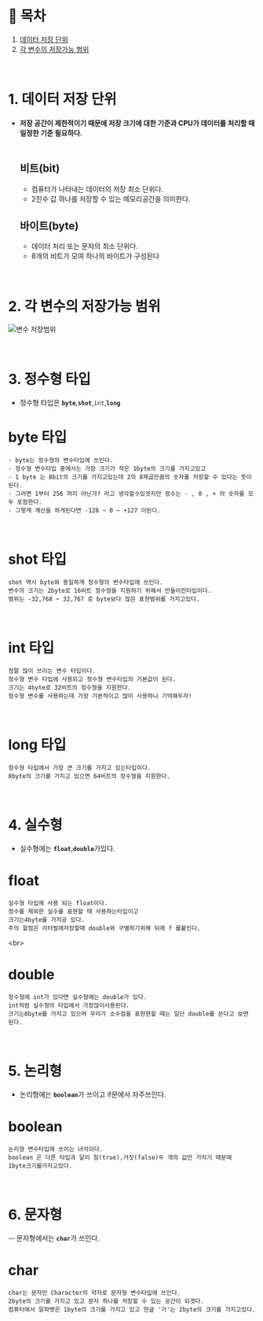 # 🔖 목차

1. [데이터 저장 단위](#1-데이터-저장-단위)<br/>
2. [각 변수의 저장가능 범위](#2-각-변수의-저장가능-범위)<br/>

<br/>

# 1. 데이터 저장 단위

  - #### 저장 공간이 제한적이기 때문에 저장 크기에 대한 기준과 CPU가 데이터를 처리할 때 일정한 기준 필요하다.<br/><br/>


	## 비트(bit)

	- 컴퓨터가 나타내는 데이터의 저장 최소 단위다.
	- 2진수 값 하나를 저장할 수 있는 메모리공간을 의미한다.

	## 바이트(byte)
	
	- 데이터 처리 또는 문자의 최소 단위다.
	- 8개의 비트가 모여 하나의 바이트가 구성된다

<br/>


# 2. 각 변수의 저장가능 범위

![변수 저장범위](https://i.imgur.com/KAtGm1n.jpg)

<br/>


# 3. 정수형 타입
- 정수형 타입은 <code><strong>byte</code></strong>,<code><strong>shot</code></strong>,<code><storng>int</code></storng>,<code><strong>long</code></strong>


# byte 타입

	- byte는 정수형의 변수타입에 쓰인다.
	- 정수형 변수타입 중에서는 가장 크기가 작은 1byte의 크기를 가지고있고
	- 1 byte 는 8bit의 크기를 가지고있는데 2의 8제곱만큼의 숫자를 저장할 수 있다는 뜻이 된다.
	- 그러면 1부터 256 까지 아닌가? 라고 생각할수있겟지만 정수는 - , 0 , + 의 숫자를 모두 포함한다.
	- 그렇게 계산을 하게된다면 -128 ~ 0 ~ +127 이된다.



<br/>


# shot 타입

	shot 역시 byte와 동일하게 정수형의 변수타입에 쓰인다.
	변수의 크기는 2byte로 16비트 정수형을 지원하기 위해서 만들어진타입이다.
	범위는 -32,768 ~ 32,767 로 byte보다 많은 표현범위를 가지고있다.
	

<br/>

# int 타입

	정말 많이 쓰이는 변수 타입이다.
	정수형 변수 타입에 사용되고 정수형 변수타입의 기본값이 된다.
	크기는 4byte로 32비트의 정수형을 지원한다. 
	정수형 변수를 사용하는데 가장 기본적이고 많이 사용하니 기억해두자!
	

<br/>

# long 타입

	정수형 타입에서 가장 큰 크기를 가지고 있는타입이다.
	8byte의 크기를 가지고 있으면 64비트의 정수형을 지원한다.
	


<br/>

# 4. 실수형
- 실수형에는 <code><strong>float</code></strong>,<code><strong>double</code></strong>가있다.

# float

	실수형 타입에 사용 되는 float이다.
	정수를 제외한 실수를 표현할 때 사용하는타입이고
	크기는4byte를 가지공 있다. 
	주의 할점은 리터럴에저장할때 double와 구별하기위해 뒤에 f 를붙인다.
	

<br\>

# double

	정수형에 int가 있다면 실수형에는 double가 있다.
	int처럼 실수형의 타입에서 가장많이사용된다.
	크기는8byte를 가지고 있으며 우리가 소수점을 표현현할 때는 일단 double를 쓴다고 보면 된다.


<br/>

# 5. 논리형

- 논리형에는 <code><strong>boolean</code></strong>가 쓰이고 if문에서 자주쓰인다.

# boolean

	논리형 변수타입에 쓰이는 녀석이다.
	boolean 은 다른 타입과 달리 참(true),거짓(false)두 개의 값만 가지기 때문에
	1byte크기를가지고있다.


<br/>

# 6. 문자형

-- 문자형에서는 <code><strong>char</code></strong>가 쓰인다.

# char

	char는 문자인 Character의 약자로 문자형 변수타입에 쓰인다. 
	2byte의 크기를 가지고 있고 문자 하나를 저장할 수 있는 공간이 되겟다.
	컴퓨터에서 알파벳은 1byte의 크기를 가지고 있고 한글 '가'는 2byte의 크기를 가지고있다.

<br/>
	
	





	

